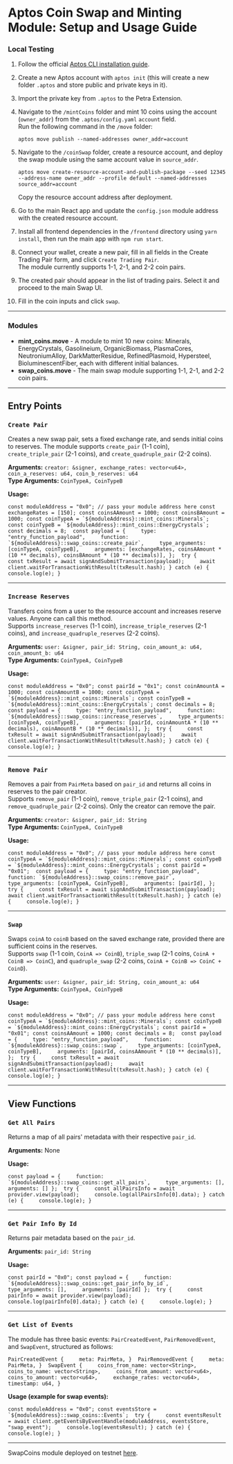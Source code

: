 Aptos Coin Swap and Minting Module: Setup and Usage Guide
=========================================================

### Local Testing

1.  Follow the official [Aptos CLI installation guide](https://aptos.dev/tools/install-cli/).
2.  Create a new Aptos account with `aptos init` (this will create a new folder `.aptos` and store public and private keys in it).
3.  Import the private key from `.aptos` to the Petra Extension.
4.  Navigate to the `/mintCoins` folder and mint 10 coins using the account (`owner_addr`) from the `.aptos/config.yaml` `account` field.  
    Run the following command in the `/move` folder:
    
    `aptos move publish --named-addresses owner_addr=account`
    
5.  Navigate to the `/coinSwap` folder, create a resource account, and deploy the swap module using the same account value in `source_addr`.
    
    `aptos move create-resource-account-and-publish-package --seed 12345 --address-name owner_addr --profile default --named-addresses source_addr=account`
    
    Copy the resource account address after deployment.
6.  Go to the main React app and update the `config.json` module address with the created resource account.
7.  Install all frontend dependencies in the `/frontend` directory using `yarn install`, then run the main app with `npm run start`.
8.  Connect your wallet, create a new pair, fill in all fields in the Create Trading Pair form, and click `Create Trading Pair`.  
    The module currently supports 1-1, 2-1, and 2-2 coin pairs.
9.  The created pair should appear in the list of trading pairs. Select it and proceed to the main Swap UI.
10.  Fill in the coin inputs and click `swap`.

* * *

### Modules

*   **mint\_coins.move** - A module to mint 10 new coins: Minerals, EnergyCrystals, Gasolineium, OrganicBiomass, PlasmaCores, NeutroniumAlloy, DarkMatterResidue, RefinedPlasmoid, Hypersteel, BioluminescentFiber, each with different initial balances.
*   **swap\_coins.move** - The main swap module supporting 1-1, 2-1, and 2-2 coin pairs.

* * *

Entry Points
------------

### `Create Pair`

Creates a new swap pair, sets a fixed exchange rate, and sends initial coins to reserves. The module supports `create_pair` (1-1 coin), `create_triple_pair` (2-1 coins), and `create_quadruple_pair` (2-2 coins).

**Arguments:** `creator: &signer, exchange_rates: vector<u64>, coin_a_reserves: u64, coin_b_reserves: u64`  
**Type Arguments:** `CoinTypeA, CoinTypeB`

**Usage:**


``const moduleAddress = "0x0"; // pass your module address here const exchangeRates = [150]; const coinsAAmount = 1000; const coinsBAmount = 1000; const coinTypeA = `${moduleAddress}::mint_coins::Minerals`; const coinTypeB = `${moduleAddress}::mint_coins::EnergyCrystals`; const decimals = 8;  const payload = {     type: "entry_function_payload",     function: `${moduleAddress}::swap_coins::create_pair`,     type_arguments: [coinTypeA, coinTypeB],     arguments: [exchangeRates, coinsAAmount * (10 ** decimals), coinsBAmount * (10 ** decimals)], };  try {     const txResult = await signAndSubmitTransaction(payload);     await client.waitForTransactionWithResult(txResult.hash); } catch (e) {     console.log(e); }``

* * *

### `Increase Reserves`

Transfers coins from a user to the resource account and increases reserve values. Anyone can call this method.  
Supports `increase_reserves` (1-1 coin), `increase_triple_reserves` (2-1 coins), and `increase_quadruple_reserves` (2-2 coins).

**Arguments:** `user: &signer, pair_id: String, coin_amount_a: u64, coin_amount_b: u64`  
**Type Arguments:** `CoinTypeA, CoinTypeB`

**Usage:**



``const moduleAddress = "0x0"; const pairId = "0x1"; const coinAmountA = 1000; const coinAmountB = 1000; const coinTypeA = `${moduleAddress}::mint_coins::Minerals`; const coinTypeB = `${moduleAddress}::mint_coins::EnergyCrystals`; const decimals = 8;  const payload = {     type: "entry_function_payload",     function: `${moduleAddress}::swap_coins::increase_reserves`,     type_arguments: [coinTypeA, coinTypeB],     arguments: [pairId, coinAmountA * (10 ** decimals), coinAmountB * (10 ** decimals)], };  try {     const txResult = await signAndSubmitTransaction(payload);     await client.waitForTransactionWithResult(txResult.hash); } catch (e) {     console.log(e); }``

* * *

### `Remove Pair`

Removes a pair from `PairMeta` based on `pair_id` and returns all coins in reserves to the pair creator.  
Supports `remove_pair` (1-1 coin), `remove_triple_pair` (2-1 coins), and `remove_quadruple_pair` (2-2 coins). Only the creator can remove the pair.

**Arguments:** `creator: &signer, pair_id: String`  
**Type Arguments:** `CoinTypeA, CoinTypeB`

**Usage:**

``const moduleAddress = "0x0"; // pass your module address here const coinTypeA = `${moduleAddress}::mint_coins::Minerals`; const coinTypeB = `${moduleAddress}::mint_coins::EnergyCrystals`; const pairId = "0x01";  const payload = {     type: "entry_function_payload",     function: `${moduleAddress}::swap_coins::remove_pair`,     type_arguments: [coinTypeA, CoinTypeB],     arguments: [pairId], };  try {     const txResult = await signAndSubmitTransaction(payload);     await client.waitForTransactionWithResult(txResult.hash); } catch (e) {     console.log(e); }``

* * *

### `Swap`

Swaps `coinA` to `coinB` based on the saved exchange rate, provided there are sufficient coins in the reserves.  
Supports `swap` (1-1 coin, `CoinA => CoinB`), `triple_swap` (2-1 coins, `CoinA + CoinB => CoinC`), and `quadruple_swap` (2-2 coins, `CoinA + CoinB => CoinC + CoinD`).

**Arguments:** `user: &signer, pair_id: String, coin_amount_a: u64`  
**Type Arguments:** `CoinTypeA, CoinTypeB`

**Usage:**

``const moduleAddress = "0x0"; // pass your module address here const coinTypeA = `${moduleAddress}::mint_coins::Minerals`; const coinTypeB = `${moduleAddress}::mint_coins::EnergyCrystals`; const pairId = "0x01"; const coinsAAmount = 1000; const decimals = 8;  const payload = {     type: "entry_function_payload",     function: `${moduleAddress}::swap_coins::swap`,     type_arguments: [coinTypeA, coinTypeB],     arguments: [pairId, coinsAAmount * (10 ** decimals)], };  try {     const txResult = await signAndSubmitTransaction(payload);     await client.waitForTransactionWithResult(txResult.hash); } catch (e) {     console.log(e); }``

* * *

View Functions
--------------

### `Get All Pairs`

Returns a map of all pairs' metadata with their respective `pair_id`.

**Arguments:** None

**Usage:**

``const payload = {     function: `${moduleAddress}::swap_coins::get_all_pairs`,     type_arguments: [],     arguments: [] };  try {     const allPairsInfo = await provider.view(payload);     console.log(allPairsInfo[0].data); } catch (e) {     console.log(e); }``

* * *

### `Get Pair Info By Id`

Returns pair metadata based on the `pair_id`.

**Arguments:** `pair_id: String`

**Usage:**

``const pairId = "0x0"; const payload = {     function: `${moduleAddress}::swap_coins::get_pair_info_by_id`,     type_arguments: [],     arguments: [pairId] };  try {     const pairInfo = await provider.view(payload);     console.log(pairInfo[0].data); } catch (e) {     console.log(e); }``

* * *

### `Get List of Events`

The module has three basic events: `PairCreatedEvent`, `PairRemovedEvent`, and `SwapEvent`, structured as follows:


`PairCreatedEvent {     meta: PairMeta, }  PairRemovedEvent {     meta: PairMeta, }  SwapEvent {     coins_from_name: vector<String>,     coins_to_name: vector<String>,     coins_from_amount: vector<u64>,     coins_to_amount: vector<u64>,     exchange_rates: vector<u64>,     timestamp: u64, }`

**Usage (example for swap events):**

``const moduleAddress = "0x0"; const eventsStore = `${moduleAddress}::swap_coins::Events`;  try {     const eventsResult = await client.getEventsByEventHandle(moduleAddress, eventsStore, "swap_event");     console.log(eventsResult); } catch (e) {     console.log(e); }``

* * *

SwapCoins module deployed on testnet [here](https://explorer.aptoslabs.com/account/0xecea4a4dca5110d757d5ef3f95b86a374efd1439d4d89a66f746588cd9789123?network=testnet).
